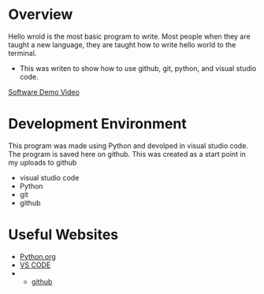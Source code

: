 
# Overview

Hello wrold is the most basic program to write. Most people when they are taught a new language, they are taught how to write hello world to the terminal. 

* This was writen to show how to use github, git, python, and visual studio code.

[Software Demo Video](https://youtu.be/3gozQ10K2h8)

# Development Environment

This program was made using Python and devolped in visual studio code. The program is saved here on github. This was created as a start point in my uploads to github
* visual studio code
* Python
* git
* github

# Useful Websites

* [Python.org](https://www.python.org/)
* [VS CODE](https://code.visualstudio.com/)
* * [github](https://github.com/)
